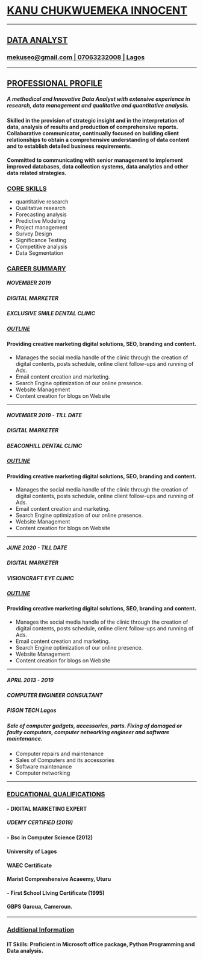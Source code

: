 # **<u>KANU CHUKWUEMEKA INNOCENT**
---------------------------
## DATA ANALYST
### mekuseo@gmail.com | 07063232008 | Lagos</u>
-------------------------------------------
## <u>PROFESSIONAL PROFILE</u>
##### A methodical and Innovative Data Analyst with extensive experience in research, data management and qualitative and quantitative analysis.
#### Skilled in the provision of strategic insight and in the interpretation of data, analysis of results and production of comprehensive reports. Collaborative communicator, continually focused on building client relationships to obtain a comprehensive understanding of data content and to establish detailed business requirements.
#### Committed to communicating with senior management to implement improved databases, data collection systems, data analytics and other data related strategies.
### <u>CORE SKILLS</u>
* quantitative research  
* Qualitative research
* Forecasting analysis
* Predictive Modeling
* Project management
* Survey Design
* Significance Testing
* Competitive analysis
* Data Segmentation
### <u>CAREER SUMMARY</u>
##### NOVEMBER 2019         
##### DIGITAL MARKETER
##### EXCLUSIVE SMILE DENTAL CLINIC
##### <U>OUTLINE</U>
#### Providing creative marketing digital solutions, SEO, branding and content.
* Manages the social media handle of the clinic through the creation of digital contents, posts schedule, online client follow-ups and running of Ads.
* Email content creation and marketing.
* Search Engine optimization of our online presence.
* Website Management
* Content creation for blogs on Website
------------------------------------------------------------------------
##### NOVEMBER 2019 - TILL DATE         
##### DIGITAL MARKETER
##### BEACONHILL DENTAL CLINIC
##### <U>OUTLINE</U>
#### Providing creative marketing digital solutions, SEO, branding and content.
* Manages the social media handle of the clinic through the creation of digital contents, posts schedule, online client follow-ups and running of Ads.
* Email content creation and marketing.
* Search Engine optimization of our online presence.
* Website Management
* Content creation for blogs on Website
------------------------------------------------------------------------
##### JUNE 2020 - TILL DATE         
##### DIGITAL MARKETER
##### VISIONCRAFT EYE CLINIC
##### <U>OUTLINE</U>
#### Providing creative marketing digital solutions, SEO, branding and content.
* Manages the social media handle of the clinic through the creation of digital contents, posts schedule, online client follow-ups and running of Ads.
* Email content creation and marketing.
* Search Engine optimization of our online presence.
* Website Management
* Content creation for blogs on Website
------------------------------------------------------------------------
##### APRIL 2013 - 2019
##### COMPUTER ENGINEER CONSULTANT
##### PISON TECH Lagos
##### Sale of computer gadgets, accessories, parts. Fixing of damaged or faulty computers, computer networking engineer and software maintenance.
* Computer repairs and maintenance
* Sales of Computers and its accessories
* Software maintenance
* Computer networking
------------------------------------------------------------------------
### <u>EDUCATIONAL QUALIFICATIONS</u>
#### - DIGITAL MARKETING EXPERT
##### UDEMY CERTIFIED (2019)
#### - Bsc in Computer Science (2012)
#### University of Lagos
#### WAEC Certificate
#### Marist Compreshensive Acaeemy, Uturu
#### - First School LIving Certificate (1995)
#### GBPS Garoua, Cameroun.
------------------------------------------------------------------------
### <u>Additional Information</u>
#### IT Skills: Proficient in Microsoft office package, Python Programming and Data analysis.
